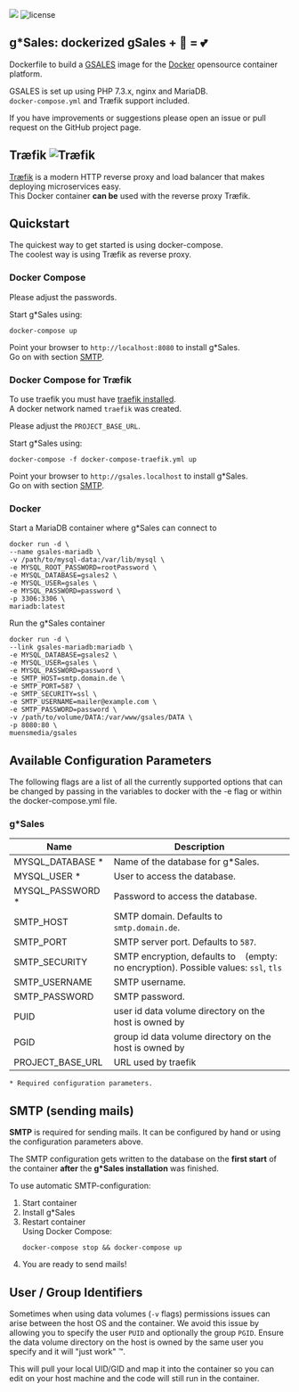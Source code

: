 [![](https://images.microbadger.com/badges/image/muensmedia/gsales.svg)](https://microbadger.com/images/muensmedia/gsales "Get your own image badge on microbadger.com")
![license](https://img.shields.io/badge/license-GPL--3.0-blue.svg)

## g*Sales: dockerized gSales + 🐋 = 💕

Dockerfile to build a [GSALES](https://www.gsales.de/) image for the [Docker](https://www.docker.com/products/docker-engine) opensource container platform.

GSALES is set up using PHP 7.3.x, nginx and MariaDB.  
``docker-compose.yml`` and Træfik support included.
 
If you have improvements or suggestions please open an issue or pull request on the GitHub project page.

## Træfik ![](https://github.com/containous/traefik/raw/master/docs/img/traefik.icon.png "Træfik")

[Træfik](https://github.com/containous/traefik/) is a modern HTTP reverse proxy and load balancer that makes deploying microservices easy.  
This Docker container **can be** used with the reverse proxy Træfik.

## Quickstart
The quickest way to get started is using docker-compose.  
The coolest way is using Træfik as reverse proxy.

### Docker Compose
Please adjust the passwords.

Start g*Sales using:
```
docker-compose up
```

Point your browser to ``http://localhost:8080`` to install g*Sales.  
Go on with section [SMTP](#smtp).

### Docker Compose for Træfik
To use traefik you must have [traefik installed](https://www.digitalocean.com/community/tutorials/how-to-use-traefik-as-a-reverse-proxy-for-docker-containers-on-ubuntu-16-04).  
A docker network named ``traefik`` was created.

Please adjust the ``PROJECT_BASE_URL``.

Start g*Sales using:
```
docker-compose -f docker-compose-traefik.yml up
```
Point your browser to ``http://gsales.localhost`` to install g*Sales.  
Go on with section [SMTP](#smtp).

### Docker
Start a MariaDB container where g*Sales can connect to
```
docker run -d \
--name gsales-mariadb \
-v /path/to/mysql-data:/var/lib/mysql \
-e MYSQL_ROOT_PASSWORD=rootPassword \
-e MYSQL_DATABASE=gsales2 \
-e MYSQL_USER=gsales \
-e MYSQL_PASSWORD=password \
-p 3306:3306 \
mariadb:latest
```
Run the g*Sales container
```
docker run -d \
--link gsales-mariadb:mariadb \
-e MYSQL_DATABASE=gsales2 \
-e MYSQL_USER=gsales \
-e MYSQL_PASSWORD=password \
-e SMTP_HOST=smtp.domain.de \
-e SMTP_PORT=587 \
-e SMTP_SECURITY=ssl \
-e SMTP_USERNAME=mailer@example.com \
-e SMTP_PASSWORD=password \
-v /path/to/volume/DATA:/var/www/gsales/DATA \
-p 8080:80 \
muensmedia/gsales
```

## Available Configuration Parameters
The following flags are a list of all the currently supported options that can be changed by passing in the variables to docker with the -e flag or within the docker-compose.yml file.

### g*Sales
| Name                | Description                                                                                 |
|---------------------|---------------------------------------------------------------------------------------------|
| MYSQL_DATABASE *    | Name of the database for g*Sales.                                                           |
| MYSQL_USER *        | User to access the database.                                                                |
| MYSQL_PASSWORD *    | Password to access the database.                                                            |
| SMTP_HOST           | SMTP domain. Defaults to ``smtp.domain.de``.                                                |
| SMTP_PORT           | SMTP server port. Defaults to ``587``.                                                      |
| SMTP_SECURITY       | SMTP encryption, defaults to `` `` (empty: no encryption). Possible values: ``ssl``, ``tls``|
| SMTP_USERNAME       | SMTP username.                                                                              |
| SMTP_PASSWORD       | SMTP password.                                                                              |
| PUID                | user id data volume directory on the host is owned by                                       |
| PGID                | group id data volume directory on the host is owned by                                      |
|  PROJECT_BASE_URL   | URL used by traefik                                                                         |

``* Required configuration parameters.``

## SMTP (sending mails)
**SMTP** is required for sending mails.
It can be configured by hand or using the configuration parameters above.

The SMTP configuration gets written to the database on the **first start** of the container **after** the **g\*Sales installation** was finished.

To use automatic SMTP-configuration:
1. Start container
2. Install g*Sales
3. Restart container  
    Using Docker Compose:
    ```
    docker-compose stop && docker-compose up
    ```
4. You are ready to send mails!

## User / Group Identifiers
Sometimes when using data volumes (`-v` flags) permissions issues can arise between the host OS and the container. We avoid this issue by allowing you to specify the user `PUID` and optionally the group `PGID`. Ensure the data volume directory on the host is owned by the same user you specify and it will "just work" ™.

This will pull your local UID/GID and map it into the container so you can edit on your host machine and the code will still run in the container.

